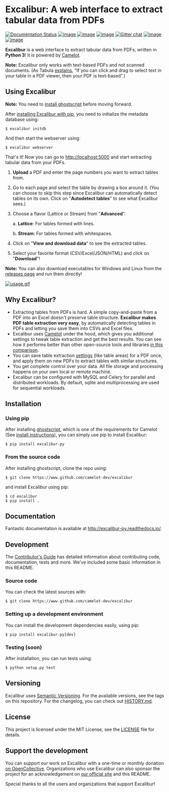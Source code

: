 # Excalibur: A web interface to extract tabular data from PDFs



[![Documentation Status](https://camo.githubusercontent.com/a9b179c0cbb8af4fa07d0ffb4416a11fac7c21f988cce3db1f18b0501b57ee9b/68747470733a2f2f72656164746865646f63732e6f72672f70726f6a656374732f657863616c696275722d70792f62616467652f3f76657273696f6e3d6d6173746572)](https://excalibur-py.readthedocs.io/en/master/) [![image](https://camo.githubusercontent.com/7faf7dc27456e06d3ea29317f8a0f398031a9029d3893213af408f7d63577d73/68747470733a2f2f696d672e736869656c64732e696f2f707970692f762f657863616c696275722d70792e737667)](https://pypi.org/project/excalibur-py/) [![image](https://camo.githubusercontent.com/f5c50ec37e938c2dbfe1172436ff961dbe10ff26fcc8dd0d2348b70f6aa98656/68747470733a2f2f696d672e736869656c64732e696f2f707970692f6c2f657863616c696275722d70792e737667)](https://pypi.org/project/excalibur-py/) [![image](https://camo.githubusercontent.com/a09986674e5bf3c40f45f2fad8fe7fd21fd9dcd279c3de31a52d4da6de92e4e9/68747470733a2f2f696d672e736869656c64732e696f2f707970692f707976657273696f6e732f657863616c696275722d70792e737667)](https://pypi.org/project/excalibur-py/) [![Gitter chat](https://camo.githubusercontent.com/5cf81fa80995ea959be1d42ed268a6874ea0e1474820c597ce8ac237707ab5b8/68747470733a2f2f6261646765732e6769747465722e696d2f63616d656c6f742d6465762f4c6f6262792e706e67)](https://gitter.im/camelot-dev/Lobby) [![image](https://camo.githubusercontent.com/5bf9e9fa18966df7cb5fac7715bef6b72df15e01a6efa9d616c83f9fcb527fe2/68747470733a2f2f696d672e736869656c64732e696f2f62616467652f636f64652532307374796c652d626c61636b2d3030303030302e737667)](https://github.com/ambv/black) [![image](https://camo.githubusercontent.com/f30d1d2b7429bf5d0563c57388fbfc058d12c8cbee15b45bd19b15bc802e7acd/68747470733a2f2f696d672e736869656c64732e696f2f62616467652f636f6e74696e6f75732532307175616c6974792d64656570736f757263652d6c6967687467726579)](https://deepsource.io/gh/camelot-dev/excalibur/?ref=repository-badge)

**Excalibur** is a web interface to extract tabular data from PDFs, written in **Python 3**! It is powered by [Camelot](https://camelot-py.readthedocs.io/).

**Note:** Excalibur only works with text-based PDFs and not scanned documents. (As Tabula [explains](https://github.com/tabulapdf/tabula#why-tabula), "If you can click and drag to select text in your table in a PDF viewer, then your PDF is text-based".)

## Using Excalibur



**Note:** You need to [install ghostscript](https://camelot-py.readthedocs.io/en/master/user/install-deps.html) before moving forward.

After [installing Excalibur with pip](https://excalibur-py.readthedocs.io/en/master/user/install.html), you need to initialize the metadata database using:

```
$ excalibur initdb
```

And then start the webserver using:

```
$ excalibur webserver
```

That's it! Now you can go to [http://localhost:5000](http://localhost:5000/) and start extracting tabular data from your PDFs.

1. **Upload** a PDF and enter the page numbers you want to extract tables from.

2. Go to each page and select the table by drawing a box around it. (You can choose to skip this step since Excalibur can automatically detect tables on its own. Click on "**Autodetect tables**" to see what Excalibur sees.)

3. Choose a flavor (Lattice or Stream) from "**Advanced**".

   a. **Lattice**: For tables formed with lines.

   b. **Stream**: For tables formed with whitespaces.

4. Click on "**View and download data**" to see the extracted tables.

5. Select your favorite format (CSV/Excel/JSON/HTML) and click on "**Download**"!

**Note:** You can also download executables for Windows and Linux from the [releases page](https://github.com/camelot-dev/excalibur/releases) and run them directly!

[![usage.gif](https://camo.githubusercontent.com/8f581fbb974a773dbe71eee49a2b5059d360614b841c63ccdab50d6c0668cf81/68747470733a2f2f657863616c696275722d70792e72656164746865646f63732e696f2f656e2f6d61737465722f5f696d616765732f75736167652e676966)](https://camo.githubusercontent.com/8f581fbb974a773dbe71eee49a2b5059d360614b841c63ccdab50d6c0668cf81/68747470733a2f2f657863616c696275722d70792e72656164746865646f63732e696f2f656e2f6d61737465722f5f696d616765732f75736167652e676966)

## Why Excalibur?



- Extracting tables from PDFs is hard. A simple copy-and-paste from a PDF into an Excel doesn't preserve table structure. **Excalibur makes PDF table extraction very easy**, by automatically detecting tables in PDFs and letting you save them into CSVs and Excel files.
- Excalibur uses [Camelot](https://camelot-py.readthedocs.io/) under the hood, which gives you additional settings to tweak table extraction and get the best results. You can see how it performs better than other open-source tools and libraries [in this comparison](https://github.com/socialcopsdev/camelot/wiki/Comparison-with-other-PDF-Table-Extraction-libraries-and-tools).
- You can save table extraction [settings](https://excalibur-py.readthedocs.io/en/master/user/faq.html#faq) (like table areas) for a PDF once, and apply them on new PDFs to extract tables with similar structures.
- You get complete control over your data. All file storage and processing happens on your own local or remote machine.
- Excalibur can be configured with MySQL and Celery for parallel and distributed workloads. By default, sqlite and multiprocessing are used for sequential workloads.

## Installation



### Using pip



After installing [ghostscript](https://www.ghostscript.com/), which is one of the requirements for Camelot (See [install instructions](https://camelot-py.readthedocs.io/en/master/user/install-deps.html)), you can simply use pip to install Excalibur:

```
$ pip install excalibur-py
```

### From the source code



After installing ghostscript, clone the repo using:

```
$ git clone https://www.github.com/camelot-dev/excalibur
```

and install Excalibur using pip:

```
$ cd excalibur
$ pip install .
```

## Documentation



Fantastic documentation is available at http://excalibur-py.readthedocs.io/.

## Development



The [Contributor's Guide](https://excalibur-py.readthedocs.io/en/master/dev/contributing.html) has detailed information about contributing code, documentation, tests and more. We've included some basic information in this README.

### Source code



You can check the latest sources with:

```
$ git clone https://www.github.com/camelot-dev/excalibur
```

### Setting up a development environment



You can install the development dependencies easily, using pip:

```
$ pip install excalibur-py[dev]
```

### Testing (soon)



After installation, you can run tests using:

```
$ python setup.py test
```

## Versioning



Excalibur uses [Semantic Versioning](https://semver.org/). For the available versions, see the tags on this repository. For the changelog, you can check out [HISTORY.md](https://github.com/camelot-dev/excalibur/blob/master/HISTORY.md).

## License



This project is licensed under the MIT License, see the [LICENSE](https://github.com/camelot-dev/excalibur/blob/master/LICENSE) file for details.

## Support the development



You can support our work on Excalibur with a one-time or monthly donation [on OpenCollective](https://opencollective.com/excalibur). Organizations who use Excalibur can also sponsor the project for an acknowledgement on [our official site](https://www.tryexcalibur.com/) and this README.

Special thanks to all the users and organizations that support Excalibur!